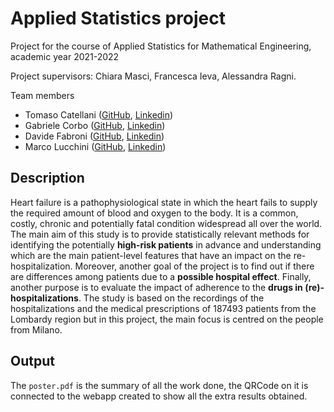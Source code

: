 # Applied Statistics project
Project for the course of Applied Statistics for Mathematical Engineering, academic year 2021-2022

Project supervisors: Chiara Masci, Francesca Ieva, Alessandra Ragni.

Team members
- Tomaso Catellani ([GitHub](https://github.com/tomasocastellani), [Linkedin](https://www.linkedin.com/in/tomaso-castellani-2682b6228/))
- Gabriele Corbo ([GitHub](https://github.com/gabrielecorbo), [Linkedin](https://www.linkedin.com/in/gabriele-corbo-657982218/))
- Davide Fabroni ([GitHub](https://github.com/davidowicz), [Linkedin](https://www.linkedin.com/in/davide-fabroni-9818b6220/))
- Marco Lucchini ([GitHub](https://github.com/marcolucchini), [Linkedin](https://www.linkedin.com/in/marco-lucchini-294801218/))

## Description

Heart failure is a pathophysiological state in which the heart fails to supply the required amount of blood
and oxygen to the body. It is a common, costly, chronic and potentially fatal condition widespread all over
the world.
The main aim of this study is to provide statistically relevant methods for identifying the potentially **high-risk patients** in advance and understanding which are the main patient-level features that have an impact
on the re-hospitalization. Moreover, another goal of the project is to find out if there are differences
among patients due to a **possible hospital effect**. Finally, another purpose is to evaluate the impact of
adherence to the **drugs in (re)-hospitalizations**. The study is based on the recordings of the hospitalizations
and the medical prescriptions of 187493 patients from the Lombardy region but in this project, the main
focus is centred on the people from Milano.

## Output

The `poster.pdf` is the summary of all the work done, the QRCode on it is connected to the webapp created to show all the extra results obtained.

